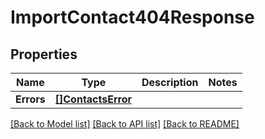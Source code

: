 # ImportContact404Response

## Properties

Name | Type | Description | Notes
------------ | ------------- | ------------- | -------------
**Errors** | [**[]ContactsError**](ContactsError.md) |  |

[[Back to Model list]](../README.md#documentation-for-models) [[Back to API list]](../README.md#documentation-for-api-endpoints) [[Back to README]](../README.md)


